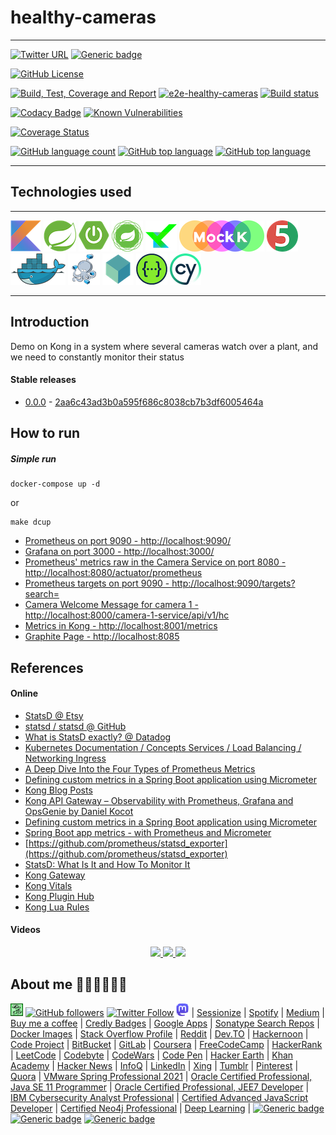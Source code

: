 # healthy-cameras

---

[![Twitter URL](https://img.shields.io/twitter/url?logoColor=blue&style=social&url=https%3A%2F%2Fimg.shields.io%2Ftwitter%2Furl%3Fstyle%3Dsocial)](https://twitter.com/intent/tweet?text=%20Checkout%20this%20%40github%20repo%20by%20%40joaofse%20%F0%9F%91%A8%F0%9F%8F%BD%E2%80%8D%F0%9F%92%BB%3A%20https%3A//github.com/jesperancinha/healthy-cameras)
[![Generic badge](https://img.shields.io/static/v1.svg?label=GitHub&message=Healthy%20Cameras%20📹&color=informational)](https://github.com/jesperancinha/healthy-cameras)

[![GitHub License](https://img.shields.io/badge/license-Apache%20License%202.0-blue.svg?style=flat)](https://www.apache.org/licenses/LICENSE-2.0)

[![Build, Test, Coverage and Report](https://github.com/jesperancinha/healthy-cameras/actions/workflows/healthy-camera.yml/badge.svg)](https://github.com/jesperancinha/healthy-cameras/actions/workflows/healthy-camera.yml)
[![e2e-healthy-cameras](https://github.com/jesperancinha/healthy-cameras/actions/workflows/healthy-cameras-e2e.yml/badge.svg)](https://github.com/jesperancinha/healthy-cameras/actions/workflows/healthy-cameras-e2e.yml)
[![Build status](https://ci.appveyor.com/api/projects/status/1l4f2sx9geqi8ab2?svg=true)](https://ci.appveyor.com/project/jesperancinha/healthy-cameras)

[![Codacy Badge](https://app.codacy.com/project/badge/Grade/2d1524195d9f45e5b666c44e39440c92)](https://www.codacy.com/gh/jesperancinha/healthy-cameras/dashboard?utm_source=github.com&amp;utm_medium=referral&amp;utm_content=jesperancinha/healthy-cameras&amp;utm_campaign=Badge_Grade)
[![Known Vulnerabilities](https://snyk.io/test/github/jesperancinha/healthy-cameras/badge.svg)](https://snyk.io/test/github/jesperancinha/healthy-cameras)

[![Coverage Status](https://coveralls.io/repos/github/jesperancinha/healthy-cameras/badge.svg?branch=main)](https://coveralls.io/github/jesperancinha/healthy-cameras?branch=main)

[![GitHub language count](https://img.shields.io/github/languages/count/jesperancinha/healthy-cameras.svg)](#)
[![GitHub top language](https://img.shields.io/github/languages/top/jesperancinha/healthy-cameras.svg)](#)
[![GitHub top language](https://img.shields.io/github/languages/code-size/jesperancinha/healthy-cameras.svg)](#)

---

## Technologies used

---

[![alt text](https://raw.githubusercontent.com/jesperancinha/project-signer/master/project-signer-templates/icons-50/kotlin-50.png "Kotlin")](https://kotlinlang.org/)
[![alt text](https://raw.githubusercontent.com/jesperancinha/project-signer/master/project-signer-templates/icons-50/spring-50.png "Spring Framework")](https://spring.io/projects/spring-framework)
[![alt text](https://raw.githubusercontent.com/jesperancinha/project-signer/master/project-signer-templates/icons-50/spring-boot-50.png "Spring Boot")](https://spring.io/projects/spring-boot)
[![alt text](https://raw.githubusercontent.com/jesperancinha/project-signer/master/project-signer-templates/icons-50/spring-webflux-50.png "Spring Webfllux")](https://spring.io/projects/spring-boot)
[![alt text](https://raw.githubusercontent.com/jesperancinha/project-signer/master/project-signer-templates/icons-50/kotest-50.png "Kotest")](https://kotest.io/)
[![alt text](https://raw.githubusercontent.com/jesperancinha/project-signer/master/project-signer-templates/icons-50/mockk-50.png "MockK")](https://mockk.io/)
[![alt text](https://raw.githubusercontent.com/jesperancinha/project-signer/master/project-signer-templates/icons-50/jupiter5-50.png "Jupiter 5")](https://junit.org/junit5/docs/current/user-guide/)
[![alt text](https://raw.githubusercontent.com/jesperancinha/project-signer/master/project-signer-templates/icons-50/docker-50.png "Docker")](https://www.docker.com/)
[![alt text](https://raw.githubusercontent.com/jesperancinha/project-signer/master/project-signer-templates/icons-50/docker-compose-50.png "Docker Compose")](https://docs.docker.com/compose/)
[![alt text](https://raw.githubusercontent.com/jesperancinha/project-signer/master/project-signer-templates/icons-50/testcontainers-50.png "Test containers")](https://www.testcontainers.org/)
[![alt text](https://raw.githubusercontent.com/jesperancinha/project-signer/master/project-signer-templates/icons-50/swagger-50.png "Swagger")](https://swagger.io/)
[![alt text](https://raw.githubusercontent.com/jesperancinha/project-signer/master/project-signer-templates/icons-50/cypress-50.png "Cypress")](https://www.cypress.io/)

---

## Introduction

Demo on Kong in a system where several cameras watch over a plant, and we need to constantly monitor their status

#### Stable releases

-   [0.0.0](https://github.com/jesperancinha/healthy-cameras/tree/0.0.0) - [2aa6c43ad3b0a595f686c8038cb7b3df6005464a](https://github.com/jesperancinha/healthy-cameras/tree/0.0.0)

## How to run

##### Simple run

```shell
docker-compose up -d
```

or

```shell
make dcup
```

-   [Prometheus on port 9090 - http://localhost:9090/](http://localhost:9090/)
-   [Grafana on port 3000 - http://localhost:3000/](http://localhost:3000/)
-   [Prometheus' metrics raw in the Camera Service on port 8080 - http://localhost:8080/actuator/prometheus](http://localhost:8080/actuator/prometheus)
-   [Prometheus targets on port 9090 - http://localhost:9090/targets?search=](http://localhost:9090/targets?search=)
-   [Camera Welcome Message for camera 1 - http://localhost:8000/camera-1-service/api/v1/hc](http://localhost:8000/camera-1-service/api/v1/hc)
-   [Metrics in Kong - http://localhost:8001/metrics](http://localhost:8001/metrics)
-   [Graphite Page - http://localhost:8085](http://localhost:8085)

## References

#### Online

-   [StatsD @ Etsy](https://www.etsy.com/codeascraft/measure-anything-measure-everything)
-   [statsd / statsd  @ GitHub](https://github.com/statsd/statsd)
-   [What is StatsD exactly? @ Datadog](https://www.datadoghq.com/blog/statsd/)
-   [Kubernetes Documentation / Concepts Services / Load Balancing / Networking Ingress](https://kubernetes.io/docs/concepts/services-networking/ingress/)
-   [A Deep Dive Into the Four Types of Prometheus Metrics](https://www.timescale.com/blog/four-types-prometheus-metrics-to-collect/)
-   [Defining custom metrics in a Spring Boot application using Micrometer](https://autsoft.net/defining-custom-metrics-in-a-spring-boot-application-using-micrometer/)
-   [Kong Blog Posts](https://github.com/danielkocot/kong-blogposts)
-   [Kong API Gateway – Observability with Prometheus, Grafana and OpsGenie by Daniel Kocot](https://blog.codecentric.de/en/2019/12/kong-api-gateway-observability-with-prometheus-grafana-and-opsgenie/)
-   [Defining custom metrics in a Spring Boot application using Micrometer](https://autsoft.net/defining-custom-metrics-in-a-spring-boot-application-using-micrometer/)
-   [Spring Boot app metrics - with Prometheus and Micrometer](https://www.tutorialworks.com/spring-boot-prometheus-micrometer/#adding-a-custom-metric)
-   [https://github.com/prometheus/statsd_exporter](https://github.com/prometheus/statsd_exporter)
-   [StatsD: What Is It and How To Monitor It](https://www.metricfire.com/blog/statsd-what-is-it-and-how-to-monitor-it/)
-   [Kong Gateway](https://docs.konghq.com/gateway/)
-   [Kong Vitals](https://docs.konghq.com/gateway/2.8.x/vitals/)
-   [Kong Plugin Hub](https://docs.konghq.com/hub/)
-   [Kong Lua Rules](https://docs.konghq.com/hub/kong-inc/bot-detection/)

#### Videos

<div align="center"> 
      <a title="Custom Metrics with Prometheus by Stack Doctor" href="https://www.youtube.com/watch?v=XToKHYXSUyc">
     <img 
          src="https://img.youtube.com/vi/XToKHYXSUyc/0.jpg" 
          style="width:20%;">
      </a>
     <a title="Getting Started with Kong Ingress Controller for Kubernetes" href="https://www.youtube.com/watch?v=hrYqGXU-a6E">
     <img 
          src="https://img.youtube.com/vi/hrYqGXU-a6E/0.jpg" 
          style="width:20%;">
      </a>
     <a title="Getting Started with Kong Ingress Controller for Kubernetes" href="https://www.youtube.com/watch?v=AIYIHZbDziI">
     <img 
          src="https://img.youtube.com/vi/AIYIHZbDziI/0.jpg" 
          style="width:20%;">
      </a>
</div>

## About me 👨🏽‍💻🚀🏳️‍🌈

[![alt text](https://raw.githubusercontent.com/jesperancinha/project-signer/master/project-signer-templates/icons-20/JEOrgLogo-20.png "João Esperancinha Homepage")](http://joaofilipesabinoesperancinha.nl)
[![GitHub followers](https://img.shields.io/github/followers/jesperancinha.svg?label=Jesperancinha&style=social "GitHub")](https://github.com/jesperancinha)
[![Twitter Follow](https://img.shields.io/twitter/follow/joaofse?label=João%20Esperancinha&style=social "Twitter")](https://twitter.com/joaofse)
[![alt text](https://raw.githubusercontent.com/jesperancinha/project-signer/master/project-signer-templates/icons-20/mastodon-20.png "Mastodon")](https://masto.ai/@jesperancinha)
| [Sessionize](https://sessionize.com/joao-esperancinha/)
| [Spotify](https://open.spotify.com/user/jlnozkcomrxgsaip7yvffpqqm?si=b54b89eae8894960)
| [Medium](https://medium.com/@jofisaes)
| [Buy me a coffee](https://www.buymeacoffee.com/jesperancinha)
| [Credly Badges](https://www.credly.com/users/joao-esperancinha)
| [Google Apps](https://play.google.com/store/apps/developer?id=Joao+Filipe+Sabino+Esperancinha)
| [Sonatype Search Repos](https://search.maven.org/search?q=org.jesperancinha)
| [Docker Images](https://hub.docker.com/u/jesperancinha)
| [Stack Overflow Profile](https://stackoverflow.com/users/3702839/joao-esperancinha)
| [Reddit](https://www.reddit.com/user/jesperancinha/)
| [Dev.TO](https://dev.to/jofisaes)
| [Hackernoon](https://hackernoon.com/@jesperancinha)
| [Code Project](https://www.codeproject.com/Members/jesperancinha)
| [BitBucket](https://bitbucket.org/jesperancinha)
| [GitLab](https://gitlab.com/jesperancinha)
| [Coursera](https://www.coursera.org/user/da3ff90299fa9297e283ee8e65364ffb)
| [FreeCodeCamp](https://www.freecodecamp.org/jofisaes)
| [HackerRank](https://www.hackerrank.com/jofisaes)
| [LeetCode](https://leetcode.com/jofisaes)
| [Codebyte](https://coderbyte.com/profile/jesperancinha)
| [CodeWars](https://www.codewars.com/users/jesperancinha)
| [Code Pen](https://codepen.io/jesperancinha)
| [Hacker Earth](https://www.hackerearth.com/@jofisaes)
| [Khan Academy](https://www.khanacademy.org/profile/jofisaes)
| [Hacker News](https://news.ycombinator.com/user?id=jesperancinha)
| [InfoQ](https://www.infoq.com/profile/Joao-Esperancinha.2/)
| [LinkedIn](https://www.linkedin.com/in/joaoesperancinha/)
| [Xing](https://www.xing.com/profile/Joao_Esperancinha/cv)
| [Tumblr](https://jofisaes.tumblr.com/)
| [Pinterest](https://nl.pinterest.com/jesperancinha/)
| [Quora](https://nl.quora.com/profile/Jo%C3%A3o-Esperancinha)
| [VMware Spring Professional 2021](https://www.credly.com/badges/762fa7a4-9cf4-417d-bd29-7e072d74cdb7)
| [Oracle Certified Professional, Java SE 11 Programmer](https://www.credly.com/badges/87609d8e-27c5-45c9-9e42-60a5e9283280)
| [Oracle Certified Professional, JEE7 Developer](https://www.credly.com/badges/27a14e06-f591-4105-91ca-8c3215ef39a2)
| [IBM Cybersecurity Analyst Professional](https://www.credly.com/badges/ad1f4abe-3dfa-4a8c-b3c7-bae4669ad8ce)
| [Certified Advanced JavaScript Developer](https://cancanit.com/certified/1462/)
| [Certified Neo4j Professional](https://graphacademy.neo4j.com/certificates/c279afd7c3988bd727f8b3acb44b87f7504f940aac952495ff827dbfcac024fb.pdf)
| [Deep Learning](https://www.credly.com/badges/8d27e38c-869d-4815-8df3-13762c642d64)
| [![Generic badge](https://img.shields.io/static/v1.svg?label=GitHub&message=JEsperancinhaOrg&color=yellow "jesperancinha.org dependencies")](https://github.com/JEsperancinhaOrg)
[![Generic badge](https://img.shields.io/static/v1.svg?label=All%20Badges&message=Badges&color=red "All badges")](https://joaofilipesabinoesperancinha.nl/badges)
[![Generic badge](https://img.shields.io/static/v1.svg?label=Status&message=Project%20Status&color=red "Project statuses")](https://github.com/jesperancinha/project-signer/blob/master/project-signer-quality/Build.md)
